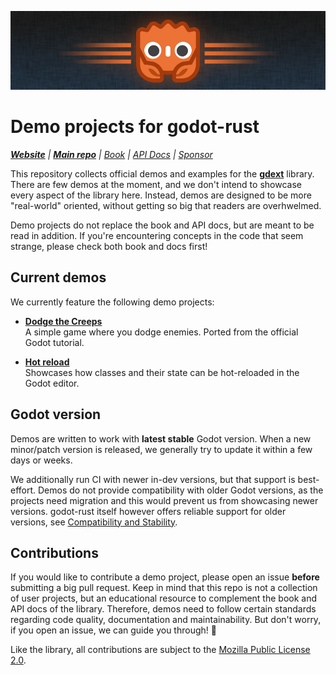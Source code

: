 ![logo.png](https://github.com/godot-rust/assets/blob/master/gdext/banner.png?raw=true)

# Demo projects for godot-rust

_**[Website]** | **[Main repo]** |  [Book] | [API Docs] | [Sponsor]_

This repository collects official demos and examples for the **[gdext][Main repo]** library. There are few demos at the moment, and we don't
intend to showcase every aspect of the library here. Instead, demos are designed to be more "real-world" oriented, without getting so big
that readers are overhwelmed.

Demo projects do not replace the book and API docs, but are meant to be read in addition. If you're encountering concepts in the
code that seem strange, please check both book and docs first!


## Current demos

We currently feature the following demo projects:

- [**Dodge the Creeps**](dodge-the-creeps)  
  A simple game where you dodge enemies. Ported from the official Godot tutorial.

- [**Hot reload**](hot-reload)  
  Showcases how classes and their state can be hot-reloaded in the Godot editor.


## Godot version

Demos are written to work with **latest stable** Godot version. When a new minor/patch version is released, we generally try to update it
within a few days or weeks.

We additionally run CI with newer in-dev versions, but that support is best-effort. Demos do not provide compatibility with older Godot
versions, as the projects need migration and this would prevent us from showcasing newer versions. godot-rust itself however offers reliable
support for older versions, see [Compatibility and Stability][book-compatibility].


## Contributions

If you would like to contribute a demo project, please open an issue **before** submitting a big pull request.
Keep in mind that this repo is not a collection of user projects, but an educational resource to complement
the book and API docs of the library. Therefore, demos need to follow certain standards regarding code quality,
documentation and maintainability. But don't worry, if you open an issue, we can guide you through! 🙂

Like the library, all contributions are subject to the [Mozilla Public License 2.0][mpl].

[Main repo]: https://github.com/godot-rust/gdext
[API Docs]: https://godot-rust.github.io/docs/gdext
[Sponsor]: https://github.com/sponsors/Bromeon
[Website]: https://godot-rust.github.io
[Book]: https://godot-rust.github.io/book
[mpl]: https://www.mozilla.org/en-US/MPL
[book-compatibility]: https://godot-rust.github.io/book/toolchain/compatibility.html
